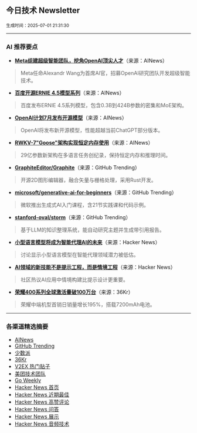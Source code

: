 ## 今日技术 Newsletter

<sub> 生成时间：2025-07-01 21:31:30</sub>


---

### AI 推荐要点

- **[Meta组建超级智能团队，挖角OpenAI顶尖人才](https://twitter.com/alexandr_wang/status/1939867404252979291)**（来源：AINews）  
> Meta任命Alexandr Wang为首席AI官，招募OpenAI研究团队开发超级智能技术。

- **[百度开源ERNIE 4.5模型系列](https://twitter.com/scaling01/status/1939509144903422131)**（来源：AINews）  
> 百度发布ERNIE 4.5系列模型，包含0.3B到424B参数的密集和MoE架构。

- **[OpenAI计划7月发布开源模型](https://twitter.com/Yuchenj_UW/status/1939462191302033757)**（来源：AINews）  
> OpenAI将发布新开源模型，性能超越当前ChatGPT部分版本。

- **[RWKV-7"Goose"架构实现恒定内存使用](https://arxiv.org/pdf/2503.14456)**（来源：AINews）  
> 29亿参数新架构在多语言任务创纪录，保持恒定内存和推理时间。

- **[GraphiteEditor/Graphite](https://github.com/GraphiteEditor/Graphite)**（来源：GitHub Trending）  
> 开源2D图形编辑器，融合矢量与栅格处理，采用Rust开发。

- **[microsoft/generative-ai-for-beginners](https://github.com/microsoft/generative-ai-for-beginners)**（来源：GitHub Trending）  
> 微软推出生成式AI入门课程，含21节实践课和代码示例。

- **[stanford-oval/storm](https://github.com/stanford-oval/storm)**（来源：GitHub Trending）  
> 基于LLM的知识整理系统，能自动研究主题并生成带引用报告。

- **[小型语言模型将成为智能代理AI的未来](https://news.ycombinator.com/item?id=44430311)**（来源：Hacker News）  
> 讨论显示小型语言模型在智能代理领域潜力被低估。

- **[AI领域的新技能不是提示工程，而是情境工程](https://news.ycombinator.com/item?id=44427757)**（来源：Hacker News）  
> 社区热议AI应用中情境构建比提示设计更重要。

- **[荣耀400系列全球激活量破100万台](https://36kr.com/p/3359831644702465)**（来源：36Kr）  
> 荣耀中端机型首销日销量增长195%，搭载7200mAh电池。

---

### 各渠道精选摘要
- [AINews](./ai_news_summary_2025-07-01.md)
- [GitHub Trending](./github_trending_2025-07-01.md)
- [少数派](./shaoshupai_2025-07-01.md)
- [36Kr](./36kr_summary_2025-07-01.md)
- [V2EX 热门贴子](./v2ex_hot_2025-07-01.md)
- [美团技术团队](./meituan_2025-07-01.md)
- [Go Weekly](./go_weekly_2025-07-01.md)
- [Hacker News 首页](./hacker_news_frontpage_2025-07-01.md)
- [Hacker News 近期最佳](./hacker_news_best_2025-07-01.md)
- [Hacker News 高赞评论](./hacker_news_top_comments_2025-07-01.md)
- [Hacker News 问答](./hacker_news_ask_2025-07-01.md)
- [Hacker News 展示](./hacker_news_show_2025-07-01.md)
- [Hacker News 音频技术](./hacker_news_audio_tech_2025-07-01.md)